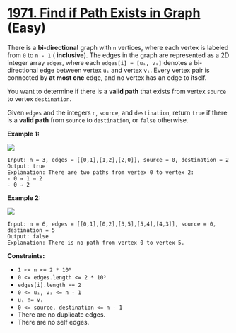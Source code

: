 # [1971. Find if Path Exists in Graph][link] (Easy)

[link]: https://leetcode.com/problems/find-if-path-exists-in-graph/

There is a **bi-directional** graph with `n` vertices, where each vertex is labeled from `0` to `n -
1` ( **inclusive**). The edges in the graph are represented as a 2D integer array `edges`, where
each `edges[i] = [uᵢ, vᵢ]` denotes a bi-directional edge between vertex `uᵢ` and vertex `vᵢ`. Every
vertex pair is connected by **at most one** edge, and no vertex has an edge to itself.

You want to determine if there is a **valid path** that exists from vertex `source` to vertex
`destination`.

Given `edges` and the integers `n`, `source`, and `destination`, return `true` if there is a **valid
path** from  `source` to  `destination`, or  `false` otherwise.

**Example 1:**

![](https://assets.leetcode.com/uploads/2021/08/14/validpath-ex1.png)

```
Input: n = 3, edges = [[0,1],[1,2],[2,0]], source = 0, destination = 2
Output: true
Explanation: There are two paths from vertex 0 to vertex 2:
- 0 → 1 → 2
- 0 → 2

```

**Example 2:**

![](https://assets.leetcode.com/uploads/2021/08/14/validpath-ex2.png)

```
Input: n = 6, edges = [[0,1],[0,2],[3,5],[5,4],[4,3]], source = 0, destination = 5
Output: false
Explanation: There is no path from vertex 0 to vertex 5.

```

**Constraints:**

- `1 <= n <= 2 * 10⁵`
- `0 <= edges.length <= 2 * 10⁵`
- `edges[i].length == 2`
- `0 <= uᵢ, vᵢ <= n - 1`
- `uᵢ != vᵢ`
- `0 <= source, destination <= n - 1`
- There are no duplicate edges.
- There are no self edges.
